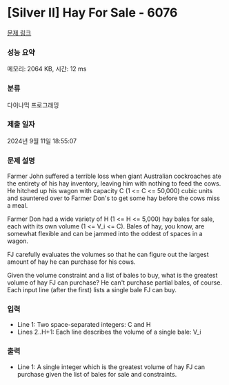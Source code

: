 # [Silver II] Hay For Sale - 6076 

[문제 링크](https://www.acmicpc.net/problem/6076) 

### 성능 요약

메모리: 2064 KB, 시간: 12 ms

### 분류

다이나믹 프로그래밍

### 제출 일자

2024년 9월 11일 18:55:07

### 문제 설명

<p>Farmer John suffered a terrible loss when giant Australian cockroaches ate the entirety of his hay inventory, leaving him with nothing to feed the cows. He hitched up his wagon with capacity C (1 <= C <= 50,000) cubic units and sauntered over to Farmer Don's to get some hay before the cows miss a meal.</p>

<p>Farmer Don had a wide variety of H (1 <= H <= 5,000) hay bales for sale, each with its own volume (1 <= V_i <= C). Bales of hay, you know, are somewhat flexible and can be jammed into the oddest of spaces in a wagon.</p>

<p>FJ carefully evaluates the volumes so that he can figure out the largest amount of hay he can purchase for his cows.</p>

<p>Given the volume constraint and a list of bales to buy, what is the greatest volume of hay FJ can purchase?  He can't purchase partial bales, of course. Each input line (after the first) lists a single bale FJ can buy.</p>

### 입력 

 <ul>
	<li>Line 1: Two space-separated integers: C and H</li>
	<li>Lines 2..H+1: Each line describes the volume of a single bale: V_i</li>
</ul>

### 출력 

 <ul>
	<li>Line 1: A single integer which is the greatest volume of hay FJ can purchase given the list of bales for sale and constraints.</li>
</ul>

